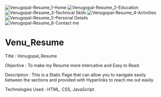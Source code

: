 ![Venugopal-Resume_1-Home](https://user-images.githubusercontent.com/110471357/185733838-693af35b-bca9-426b-92d4-5ac6d12aa94c.png)
![Venugopal-Resume_2-Education](https://user-images.githubusercontent.com/110471357/185733843-fdfe9fcb-51aa-44c9-b7a1-cbf2b10f5a1a.png)
![Venugopal-Resume_3-Technical Skills](https://user-images.githubusercontent.com/110471357/185733844-ba3dc117-dbb6-4c09-b59d-b7964814b270.png)
![Venugopal-Resume_4-Activities](https://user-images.githubusercontent.com/110471357/185733845-9e5b85d2-bb40-4185-bd07-9fbb0e366c49.png)
![Venugopal-Resume_5-Personal Details](https://user-images.githubusercontent.com/110471357/185733846-be4793ed-0e50-4911-a390-f98b166c8fd9.png)
![Venugopal-Resume_6-Contact me](https://user-images.githubusercontent.com/110471357/185733847-79f9e3e7-dd97-4ded-a66c-9a087409c0e1.png)
# Venu_Resume

Title : Venugopal_Resume

Objective : To make my Resume more Intercative and Easy to Read.

Description : This is a Static Page that can allow you to navigate easily between the sections and provided with Hyperlinks to reach me out easily.

Technologies Used : HTML, CSS, JavaScript.
